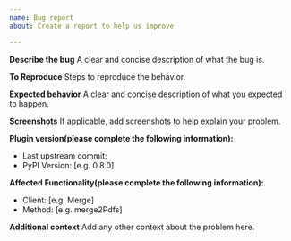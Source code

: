 ```yaml
---
name: Bug report
about: Create a report to help us improve

---
```


**Describe the bug**
A clear and concise description of what the bug is.

**To Reproduce**
Steps to reproduce the behavior.

**Expected behavior**
A clear and concise description of what you expected to happen.

**Screenshots**
If applicable, add screenshots to help explain your problem.

**Plugin version(please complete the following information):**
 - Last upstream commit:
 - PyPI Version: [e.g. 0.8.0]

**Affected Functionality(please complete the following information):**
 - Client: [e.g. Merge]
 - Method: [e.g. merge2Pdfs]

**Additional context**
Add any other context about the problem here.
